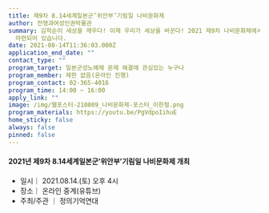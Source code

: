 ```yaml
---
title: 제9차 8.14세계일본군’위안부’기림일 나비문화제
author: 전쟁과여성인권박물관
summary: 김학순이 세상을 깨우다! 이제 우리가 세상을 바꾼다! 2021 제9차 나비문화제에서는 김학순 공개증언 30주년을 기념하는 행사가
  마련되어 있습니다.
date: 2021-08-14T11:36:03.000Z
application_end_date: ""
contact_type: ""
program_target: 일본군성노예제 문제 해결에 관심있는 누구나
program_member: 제한 없음(온라인 진행)
program_contact: 02-365-4016
program_time: 14:00 ~ 16:00
apply_link: ""
image: /img/웹포스터-210809_나비문화제-포스터_이한철.png
program_materials: https://youtu.be/PgVdpoIihuE
home_sticky: false
always: false
pinned: false
---
```

#### 2021년 제9차 8.14세계일본군’위안부’기림일 나비문화제 개최

* 일시｜ 2021.08.14.(토) 오후 4시
* 장소｜ 온라인 중계(유튜브)
* 주최/주관 ｜ 정의기억연대